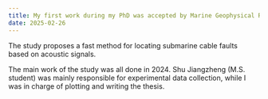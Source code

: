 ```yaml
---
title: My first work during my PhD was accepted by Marine Geophysical Research (MGR)!
date: 2025-02-26
---
```


The study proposes a fast method for locating submarine cable faults based on acoustic signals.

<!--more-->

The main work of the study was all done in 2024. Shu Jiangzheng (M.S. student) was mainly responsible for experimental data collection, while I was in charge of plotting and writing the thesis.

